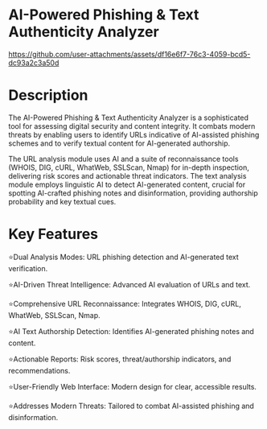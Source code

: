 # AI-Powered Phishing & Text Authenticity Analyzer




https://github.com/user-attachments/assets/df16e6f7-76c3-4059-bcd5-dc93a2c3a50d



# Description 

The AI-Powered Phishing & Text Authenticity Analyzer is a sophisticated tool for assessing digital security and content integrity. It combats modern threats by enabling users to identify URLs indicative of AI-assisted phishing schemes and to verify textual content for AI-generated authorship.

The URL analysis module uses AI and a suite of reconnaissance tools (WHOIS, DIG, cURL, WhatWeb, SSLScan, Nmap) for in-depth inspection, delivering risk scores and actionable threat indicators. The text analysis module employs linguistic AI to detect AI-generated content, crucial for spotting AI-crafted phishing notes and disinformation, providing authorship probability and key textual cues.

# Key Features

⭐️Dual Analysis Modes: URL phishing detection and AI-generated text verification.

⭐️AI-Driven Threat Intelligence: Advanced AI evaluation of URLs and text.

⭐️Comprehensive URL Reconnaissance: Integrates WHOIS, DIG, cURL, WhatWeb, SSLScan, Nmap.

⭐️AI Text Authorship Detection: Identifies AI-generated phishing notes and content.

⭐️Actionable Reports: Risk scores, threat/authorship indicators, and recommendations.

⭐️User-Friendly Web Interface: Modern design for clear, accessible results.

⭐️Addresses Modern Threats: Tailored to combat AI-assisted phishing and disinformation.
